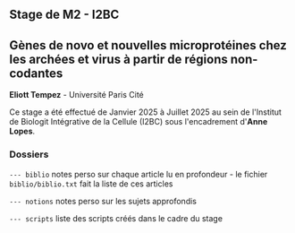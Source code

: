 ## Stage de M2 - I2BC
## Gènes de novo et nouvelles microprotéines chez les archées et virus à partir de régions non-codantes
**Eliott Tempez** - Université Paris Cité

Ce stage a été effectué de Janvier 2025 à Juillet 2025 au sein de l'Institut de Biologit Intégrative de la Cellule (I2BC) sous l'encadrement d'**Anne Lopes**. 


### Dossiers
`--- biblio` notes perso sur chaque article lu en profondeur - le fichier `biblio/biblio.txt` fait la liste de ces articles

`--- notions` notes perso sur les sujets approfondis

`--- scripts` liste des scripts créés dans le cadre du stage